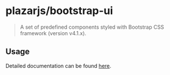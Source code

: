 # plazarjs/bootstrap-ui

> A set of predefined components styled with Bootstrap CSS framework (version v4.1.x).

## Usage

Detailed documentation can be found <a href="http://www.plazarjs.com">here</a>.